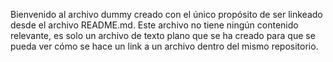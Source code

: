 Bienvenido al archivo dummy creado con el único propósito de ser linkeado desde el archivo README.md. Este archivo no tiene ningún contenido relevante, es solo un archivo de texto plano que se ha creado para que se pueda ver cómo se hace un link a un archivo dentro del mismo repositorio.